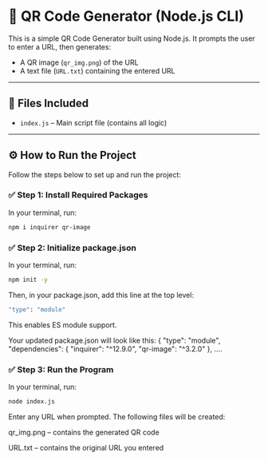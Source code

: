 <h1 align="centre">🧾 QR Code Generator (Node.js CLI)</h1>

This is a simple QR Code Generator built using Node.js. It prompts the user to enter a URL, then generates:
- A QR image (`qr_img.png`) of the URL
- A text file (`URL.txt`) containing the entered URL

---

## 📁 Files Included

- `index.js` – Main script file (contains all logic)

---

## ⚙️ How to Run the Project

Follow the steps below to set up and run the project:

### ✅ Step 1: Install Required Packages

In your terminal, run:
```bash
npm i inquirer qr-image
```

### ✅ Step 2: Initialize package.json

In your terminal, run:
```bash
npm init -y
```

Then, in your package.json, add this line at the top level:
```bash
"type": "module"
```

This enables ES module support.

Your updated package.json will look like this:
{  "type": "module",
  "dependencies": {
    "inquirer": "^12.9.0",
    "qr-image": "^3.2.0"
  },
  ....

### ✅ Step 3: Run the Program

In your terminal, run:
```bash
node index.js
```

Enter any URL when prompted. The following files will be created:

qr_img.png – contains the generated QR code

URL.txt – contains the original URL you entered


